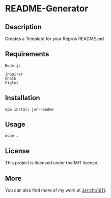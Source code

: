 
# README-Generator

## Description
Creates a Template for your Repros README.md

## Requirements 

```
Node.js

Inquirer
Chalk
Figlet
```
## Installation

```
npm install jer-readme
```

## Usage
```
node .
```

## License
This project is licensed under the MIT license.

## More
You can also find more of my work at [Jericho1611](https://github.com/Jericho1611).
